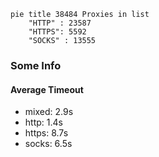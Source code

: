
```mermaid
pie title 38484 Proxies in list
    "HTTP" : 23587
    "HTTPS": 5592
    "SOCKS" : 13555
```

### Some Info
#### Average Timeout

- mixed: 2.9s
- http: 1.4s
- https: 8.7s
- socks: 6.5s